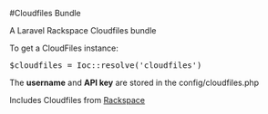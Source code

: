 #Cloudfiles Bundle

A Laravel Rackspace Cloudfiles bundle

To get a CloudFiles instance:

<pre>
$cloudfiles = Ioc::resolve('cloudfiles')
</pre>

The **username** and **API key** are stored in the config/cloudfiles.php

Includes Cloudfiles from [Rackspace](https://github.com/rackspace/php-cloudfiles)